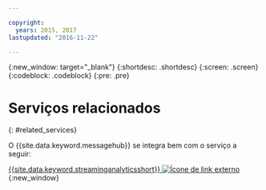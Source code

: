 ```yaml
---

copyright:
  years: 2015, 2017
lastupdated: "2016-11-22"

---
```


{:new_window: target="_blank"}
{:shortdesc: .shortdesc}
{:screen: .screen}
{:codeblock: .codeblock}
{:pre: .pre}



# Serviços relacionados
{: #related_services}

O {{site.data.keyword.messagehub}} se integra bem com o serviço a seguir:

 [{{site.data.keyword.streaminganalyticsshort}}
![Ícone de link externo](../../icons/launch-glyph.svg "Ícone de link externo")](https://developer.ibm.com/messaging/2015/12/07/streaminganalyticsmessagehub/){:new_window} 
 
 
 
 
